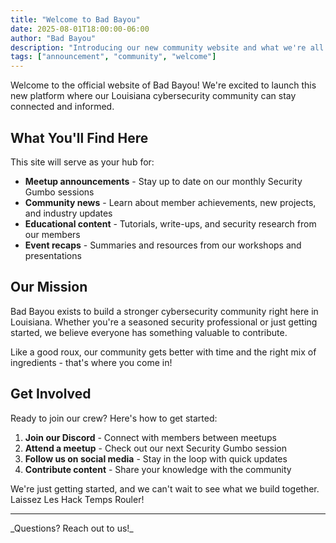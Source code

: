 ```yaml
---
title: "Welcome to Bad Bayou"
date: 2025-08-01T18:00:00-06:00
author: "Bad Bayou"
description: "Introducing our new community website and what we're all about"
tags: ["announcement", "community", "welcome"]
---
```


Welcome to the official website of Bad Bayou! We're excited to launch this new platform where our Louisiana cybersecurity community can stay connected and informed.

## What You'll Find Here

This site will serve as your hub for:

- **Meetup announcements** - Stay up to date on our monthly Security Gumbo sessions
- **Community news** - Learn about member achievements, new projects, and industry updates
- **Educational content** - Tutorials, write-ups, and security research from our members
- **Event recaps** - Summaries and resources from our workshops and presentations

## Our Mission

Bad Bayou exists to build a stronger cybersecurity community right here in Louisiana. Whether you're a seasoned security professional or just getting started, we believe everyone has something valuable to contribute.

Like a good roux, our community gets better with time and the right mix of ingredients - that's where you come in!

## Get Involved

Ready to join our crew? Here's how to get started:

1. **Join our Discord** - Connect with members between meetups
2. **Attend a meetup** - Check out our next Security Gumbo session
3. **Follow us on social media** - Stay in the loop with quick updates
4. **Contribute content** - Share your knowledge with the community

We're just getting started, and we can't wait to see what we build together. Laissez Les Hack Temps Rouler!

---

\_Questions? Reach out to us!\_
